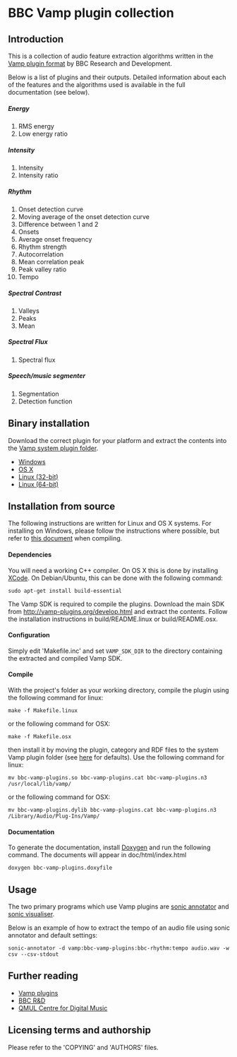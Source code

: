 BBC Vamp plugin collection
===

## Introduction

This is a collection of audio feature extraction algorithms written in the [Vamp
plugin format](http://vamp-plugins.org) by BBC Research and Development.

Below is a list of plugins and their outputs. Detailed information about each of
the features and the algorithms used is available in the full documentation
(see below).

##### Energy
1. RMS energy
1. Low energy ratio

##### Intensity
1. Intensity
1. Intensity ratio

##### Rhythm
1. Onset detection curve
1. Moving average of the onset detection curve
1. Difference between 1 and 2
1. Onsets
1. Average onset frequency
1. Rhythm strength
1. Autocorrelation
1. Mean correlation peak
1. Peak valley ratio
1. Tempo

##### Spectral Contrast
1. Valleys
1. Peaks
1. Mean

##### Spectral Flux
1. Spectral flux

##### Speech/music segmenter
1. Segmentation
1. Detection function

## Binary installation
Download the correct plugin for your platform and extract the contents into the
[Vamp system plugin folder](http://vamp-plugins.org/download.html#install).

* [Windows](http://bbcarp.org.uk/dl/bbc-vamp-plugins_windows.zip)
* [OS X](http://bbcarp.org.uk/dl/bbc-vamp-plugins_osx.tar.gz)
* [Linux (32-bit)](http://bbcarp.org.uk/dl/bbc-vamp-plugins_linux_i386.tar.gz)
* [Linux (64-bit)](http://bbcarp.org.uk/dl/bbc-vamp-plugins_linux_amd64.tar.gz)

## Installation from source

The following instructions are written for Linux and OS X systems. For
installing on Windows, please follow the instructions where possible, but refer
to [this document](http://code.soundsoftware.ac.uk/projects/vamp-plugin-sdk/wiki/mtp2)
when compiling.

#### Dependencies
You will need a working C++ compiler. On OS X this is done by installing
[XCode](http://developer.apple.com/xcode/). On Debian/Ubuntu, this can be done
with the following command:

    sudo apt-get install build-essential

The Vamp SDK is required to compile the plugins. Download the main SDK from
<http://vamp-plugins.org/develop.html> and extract the contents. Follow the
installation instructions in build/README.linux or build/README.osx.

#### Configuration

Simply edit 'Makefile.inc' and set `VAMP_SDK_DIR` to the directory containing the extracted and compiled Vamp SDK.

#### Compile

With the project's folder as your working directory, compile the plugin using the following command for linux:

    make -f Makefile.linux

or the following command for OSX:

    make -f Makefile.osx

then install it by moving the plugin, category and RDF files to the system Vamp plugin folder (see
[here](http://vamp-plugins.org/download.html#install) for defaults). Use the following command for linux:

    mv bbc-vamp-plugins.so bbc-vamp-plugins.cat bbc-vamp-plugins.n3 /usr/local/lib/vamp/

or the following command for OSX:

    mv bbc-vamp-plugins.dylib bbc-vamp-plugins.cat bbc-vamp-plugins.n3 /Library/Audio/Plug-Ins/Vamp/

#### Documentation

To generate the documentation, install [Doxygen](http://www.doxygen.org) and
run the following command. The documents will appear in doc/html/index.html

    doxygen bbc-vamp-plugins.doxyfile

## Usage

The two primary programs which use Vamp plugins are
[sonic annotator](http://www.omras2.org/sonicannotator) and
[sonic visualiser](http://www.sonicvisualiser.org/).

Below is an example of how to extract the tempo of an audio file using sonic
annotator and default settings:

    sonic-annotator -d vamp:bbc-vamp-plugins:bbc-rhythm:tempo audio.wav -w csv --csv-stdout

## Further reading

* [Vamp plugins](http://vamp-plugins.org)
* [BBC R&D](http://www.bbc.co.uk/rd)
* [QMUL Centre for Digital Music](http://www.elec.qmul.ac.uk/digitalmusic/)

## Licensing terms and authorship

Please refer to the 'COPYING' and 'AUTHORS' files.
